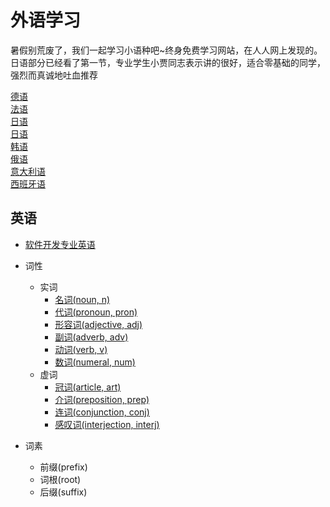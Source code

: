 # 外语学习

暑假别荒废了，我们一起学习小语种吧~终身免费学习网站，在人人网上发现的。日语部分已经看了第一节，专业学生小贾同志表示讲的很好，适合零基础的同学，强烈而真诚地吐血推荐

[德语](http://rrurl.cn/j3JW4z)  
[法语](http://rrurl.cn/j40wd2)  
[日语](http://rrurl.cn/ewZKs3)  
[日语](http://www.free-jp.net/free/0.html)  
[韩语](http://rrurl.cn/a0JRl5)  
[俄语](http://rrurl.cn/5gUatA)  
[意大利语](http://rrurl.cn/s7VAkN)  
[西班牙语](http://rrurl.cn/62hLgM)

## 英语

- [软件开发专业英语](./development)

- 词性
  - 实词
    -  [名词(noun, n)](./noun)
    -  [代词(pronoun, pron)](./pronoun)
    -  [形容词(adjective, adj)](./adjective)
    -  [副词(adverb, adv)](./adverb)
    -  [动词(verb, v)](./verb)
    -  [数词(numeral, num)](./numeral)
  - 虚词
    - [冠词(article, art)](./article)
    - [介词(preposition, prep)](./preposition)
    - [连词(conjunction, conj)](./conjunction)
    - [感叹词(interjection, interj)](./interjection)

- 词素
  - 前缀(prefix)
  - 词根(root)
  - 后缀(suffix)

